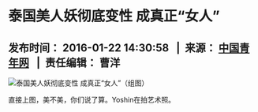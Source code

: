 # 泰国美人妖彻底变性 成真正“女人”

## 发布时间： 2016-01-22 14:30:58   |  来源： [中国青年网](http://life.gmw.cn/2016-01/22/content_18607268.htm)   |  责任编辑： 曹洋

![泰国美人妖彻底变性 成真正“女人”（组图）](http://imglife.gmw.cn/attachement/png/site2/20160122/b8ac6f409705180bbb0857.png)

直接上图，美不美，你们说了算。Yoshin在拍艺术照。